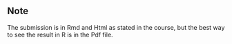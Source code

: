 Note
----

The submission is in Rmd and Html as stated in the course, but the best way to see the result in R is in the Pdf file.